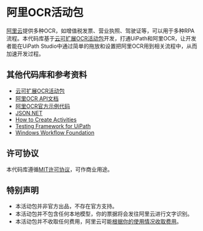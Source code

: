 # 阿里OCR活动包

[阿里云](https://ai.aliyun.com/ocr)提供多种OCR，如增值税发票、营业执照、驾驶证等，可以用于多种RPA流程。本代码库基于[云可扩展OCR活动包](https://github.com/allenlooplee/CloudOcrActivitiesPack)开发，打通UiPath和阿里OCR，让开发者能在UiPath Studio中通过简单的拖放和设置把阿里OCR用到相关流程中，从而加速开发过程。

## 其他代码库和参考资料
* [云可扩展OCR活动包](https://github.com/allenlooplee/CloudOcrActivitiesPack)
* [阿里OCR API文档](https://help.aliyun.com/document_detail/30403.html)
* [阿里OCR官方示例代码](https://github.com/ALIBABAOCR/OCR_EXAMPLE)
* [JSON.NET](https://github.com/JamesNK/Newtonsoft.Json)
* [How to Create Activities](https://docs.uipath.com/integrations/docs/how-to-create-activities)
* [Testing Framework for UiPath](https://connect.uipath.com/marketplace/components/uipath-testing-framework)
* [Windows Workflow Foundation](https://docs.microsoft.com/en-us/dotnet/framework/windows-workflow-foundation/)

## 许可协议

本代码库遵循[MIT许可协议](https://github.com/allenlooplee/AliOcrActivitiesPack/blob/master/LICENSE)，可作商业用途。

## 特别声明
* 本活动包并非官方出品，不存在官方支持。
* 本活动包并不包含任何本地模型，你的票据将会发往阿里云进行文字识别。
* 本活动包并不收取任何费用，阿里云可能[根据你的使用情况收取费用](https://www.aliyun.com/ntms/market/aliyunocr201811)。
